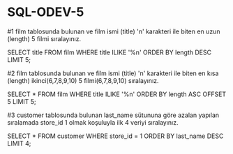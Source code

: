 # SQL-ODEV-5

#1 film tablosunda bulunan ve film ismi (title) 'n' karakteri ile biten en uzun (length) 5 filmi sıralayınız.

SELECT title FROM film
WHERE title ILIKE '%n'
ORDER BY length DESC
LIMIT 5;

#2 film tablosunda bulunan ve film ismi (title) 'n' karakteri ile biten en kısa (length) ikinci(6,7,8,9,10) 5 filmi(6,7,8,9,10) sıralayınız.

SELECT * FROM film
WHERE title ILIKE '%n'
ORDER BY length ASC
OFFSET 5
LIMIT 5;

#3 customer tablosunda bulunan last_name sütununa göre azalan yapılan sıralamada store_id 1 olmak koşuluyla ilk 4 veriyi sıralayınız.

SELECT * FROM customer
WHERE store_id = 1
ORDER BY last_name DESC
LIMIT 4;
